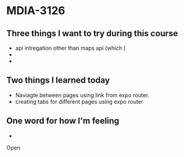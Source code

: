 # MDIA-3126

## Three things I want to try during this course 
- api intregation other than maps api (which )
- 
- 

## Two things I learned today
- Naviagte between pages using link from expo router.
- creating tabs for different pages using expo router

## One word for how I'm feeling
- 

Open